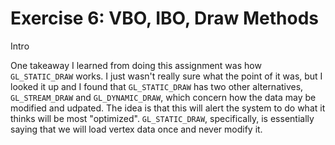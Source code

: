 # Exercise 6: VBO, IBO, Draw Methods

Intro

One takeaway I learned from doing this assignment was how `GL_STATIC_DRAW` works. I just wasn't really sure what the point of it was, but I looked it up and I found that `GL_STATIC_DRAW` has two other alternatives, `GL_STREAM_DRAW` and `GL_DYNAMIC_DRAW`, which concern how the data may be modified and udpated. The idea is that this will alert the system to do what it thinks will be most "optimized". `GL_STATIC_DRAW`, specifically, is essentially saying that we will load vertex data once and never modify it.
